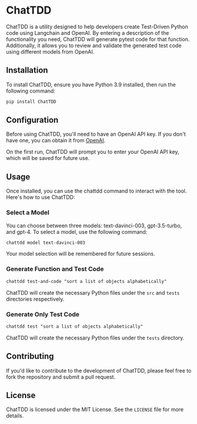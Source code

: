 
# ChatTDD

ChatTDD is a utility designed to help developers create Test-Driven Python code using Langchain and OpenAI. By entering a description of the functionality you need, ChatTDD will generate pytest code for that function. Additionally, it allows you to review and validate the generated test code using different models from OpenAI.

## Installation

To install ChatTDD, ensure you have Python 3.9 installed, then run the following command:

```markdown
pip install ChatTDD
```

## Configuration

Before using ChatTDD, you'll need to have an OpenAI API key. If you don't have one, you can obtain it from [OpenAI](https://beta.openai.com/signup/).

On the first run, ChatTDD will prompt you to enter your OpenAI API key, which will be saved for future use.

## Usage

Once installed, you can use the chattdd command to interact with the tool. Here's how to use ChatTDD:

### Select a Model
You can choose between three models: text-davinci-003, gpt-3.5-turbo, and gpt-4. 
To select a model, use the following command:

```markdown
chattdd model text-davinci-003
```

Your model selection will be remembered for future sessions.

### Generate Function and Test Code

```markdown
chattdd test-and-code "sort a list of objects alphabetically"
```

ChatTDD will create the necessary Python files under the `src` and `tests` directories respectively.

### Generate Only Test Code

```markdown
chattdd test "sort a list of objects alphabetically"
```

ChatTDD will create the necessary Python files under the `tests` directory.

## Contributing

If you'd like to contribute to the development of ChatTDD, please feel free to fork the repository and submit a pull request.

## License

ChatTDD is licensed under the MIT License. See the `LICENSE` file for more details.


